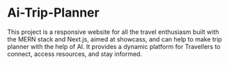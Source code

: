 # Ai-Trip-Planner
This project is a responsive website for all the travel enthusiasm built with the MERN stack and Next.js, aimed at showcass, and can help to make trip planner with the help of AI. It provides a dynamic platform for Travellers to connect, access resources, and stay informed.
